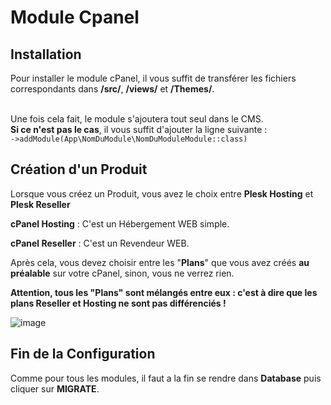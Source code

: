 # Module Cpanel

## Installation

Pour installer le module cPanel, il vous suffit de transférer les fichiers correspondants dans **/src/**, **/views/** et **/Themes/**.

<br>Une fois cela fait, le module s'ajoutera tout seul dans le CMS.
<br> **Si ce n'est pas le cas**, il vous suffit d'ajouter la ligne suivante : <br>```->addModule(App\NomDuModule\NomDuModuleModule::class)```

## Création d'un Produit

Lorsque vous créez un Produit, vous avez le choix entre **Plesk Hosting** et **Plesk Reseller**

**cPanel Hosting** : C'est un Hébergement WEB simple.

**cPanel Reseller** : C'est un Revendeur WEB.

Après cela, vous devez choisir entre les "**Plans**" que vous avez créés **au préalable** sur votre cPanel, sinon, vous ne verrez rien.

**Attention, tous les "Plans" sont mélangés entre eux : c'est à dire que les plans Reseller et Hosting ne sont pas différenciés !**

![image](https://media.discordapp.net/attachments/585094063204728832/836003300784603176/unknown.png)

## Fin de la Configuration

Comme pour tous les modules, il faut a la fin se rendre dans **Database** puis cliquer sur **MIGRATE**.